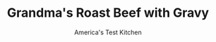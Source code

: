 ---
layout: ../../layouts/MarkdownPostLayout.astro
title: Grandma's Roast Beef with Gravy
author: America's Test Kitchen
pubDate: 2023-03-15
description: We wanted a recipe that could hold its own when compared with Grandma’s Sunday best.
image_url: https://res.cloudinary.com/hksqkdlah/image/upload/ar_1:1,c_fill,dpr_2.0,f_auto,fl_lossy.progressive.strip_profile,g_faces:auto,q_auto:low,w_344/9023_sfs-grandmasroastbeef-032-cco
tags: ["Main Courses","Beef","Roasts"]
calories: 4395
protein: 59
carbohydrates: 10
fats: 
fiber: 1
ingredients: ["1 (4- to 5-pound), boneless top round roast, tied (see note)",", Salt and pepper","1 tablespoon, vegetable oil","4 tablespoons, unsalted butter","2 , carrots, peeled and cut into 2-inch pieces","1 , onion, peeled and cut into 1/2-inch rounds","1 , celery rib, cut into 2-inch pieces","1/2 cup, all-purpose flour","1 teaspoon, tomato paste","2 (10.5-ounce) cans, beef consomme","1 1/2 cups, water"]
serves: 8
time: "3¾ to 4¾ hours, plus 1 hour salting"
instructions: ["SEASON MEAT Pat roast dry with paper towels and rub with 2 teaspoons salt. Wrap in plastic wrap and refrigerate at least 1 hour or up to 24 hours.","BROWN ROAST Adjust oven rack to middle position and heat oven to 225 degrees. Pat roast dry with paper towels and rub with 2 teaspoons pepper. Heat oil in large ovensafe skillet over medium-high heat until just smoking. Brown roast all over, 8 to 12 minutes; transfer to plate.","ROAST BEEF Pour off all but 2 tablespoons fat from pan. Add butter to skillet and melt over medium heat. Cook carrots, onion, and celery until lightly browned, 6 to 8 minutes. Add flour and tomato paste and cook until flour is golden and paste begins to darken, about 2 minutes. Off heat, push vegetables to center of pan. Place roast on top of vegetable and transfer skillet to oven. Cook until meat registers 125 degrees (for medium-rare), 2 1/2 to 3 1/2 hours. Transfer roast to carving board, tent with foil, and let rest 20 minutes.","MAKE GRAVY Meanwhile, keeping in mind that handle will be hot, return skillet with vegetables to medium-high heat and cook, stirring occasionally, until vegetables are deep golden brown, about 5 minutes. Slowly whisk in consomme and water, scraping up any browned bits, and bring to boil. Reduce heat to medium and simmer until thickened, 10 to 15 minutes. Strain gravy through fine-mesh strainer into serving bowl; discard vegetables. Season with salt and pepper.","CARVE Remove kitchen twine from roast. Thinly slice roast crosswise against grain. Serve with gravy."]
nutrition: ["1036 mg Potassium","571 mg Phosphorus","67 mg Calcium","5 mg Iron","69 mg Magnesium","996 mg Sodium","10 mg Zinc","28 g Fat","17 mg Niacin (B3)","11 g Monounsaturated","1 g Polyunsaturated","2 mg Vitamin C","191 mg Cholesterol","12 g Saturated","1 g Fiber","12 µg Folic acid","41 µg Folate (food)","1 g Sugars","9 µg Vitamin K","326 g Water","10 g Carbs","62 µg Folate equivalent (total)","59 g Protein","1 mg Vitamin E","4 µg Vitamin B12","1 mg Vitamin B6","177 µg Vitamin A","549 kcal Energy","4395 calories"]
notes: "For even deeper seasoning, refrigerate the salt-rubbed roast for 24 hours. You can substitute top sirloin for the top round. Look for an evenly shaped roast with a 1/4-inch fat cap. Tie kitchen twine in 1-inch intervals around the circumference of the meat."
---